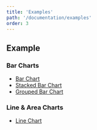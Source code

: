 ```yaml
---
title: 'Examples'
path: '/documentation/examples'
order: 3
---
```


## Example 

### Bar Charts
* [Bar Chart](/documentation/examples/bar_chart)
* [Stacked Bar Chart](/documentation/examples/bar_chart)
* [Grouped Bar Chart](/documentation/examples/grouped_bar_chart)

### Line & Area Charts
* [Line Chart](/documentation/examples/line_chart)